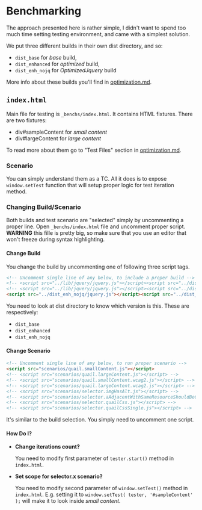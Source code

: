 
# Benchmarking

The approach presented here is rather simple, I didn't want to spend too much time setting testing environment, and came with a simplest solution.

We put three different builds in their own dist directory, and so:

* `dist_base` for _base_ build,
* `dist_enhanced` for _optimized_ build,
* `dist_enh_nojq` for _OptimizedJquery_ build

More info about these builds you'll find in [optimization.md](optimization.md).

## `index.html`

Main file for testing is `_benchs/index.html`. It contains HTML fixtures. There are two fixtures:

* div#sampleContent for _small content_
* div#largeContent for _large content_

To read more about them go to "Test Files" section in [optimization.md](optimization.md).

### Scenario

You can simply understand them as a TC. All it does is to expose `window.setTest` function that will setup proper logic for test iteration method.

### Changing Build/Scenario

Both builds and test scenario are "selected" simply by uncommenting a proper line. Open `_benchs/index.html` file and uncomment proper script. **WARNING** this fille is pretty big, so make sure that you use an editor that won't freeze during syntax highlighting.

#### Change Build

You change the build by uncommenting one of following three script tags.

```html
<!-- Uncomment single line of any below, to include a proper build -->
<!-- <script src="../lib/jquery/jquery.js"></script><script src="../dist_base/quail.jquery.js"></script><script>window.jsonPath = '../dist_base';</script> -->
<!-- <script src="../lib/jquery/jquery.js"></script><script src="../dist_enhanced/quail.jquery.js"></script><script>window.jsonPath = '../dist_enhanced';</script> -->
<script src="../dist_enh_nojq/jquery.js"></script><script src="../dist_enh_nojq/quail.jquery.js"></script><script>window.jsonPath = '../dist_enh_nojq';</script>
```

You need to look at dist directory to know which version is this. These are respectively:

* `dist_base`
* `dist_enhanced`
* `dist_enh_nojq`

#### Change Scenario

```html
<!-- Uncomment single line of any below, to run proper scenario -->
<script src="scenarios/quail.smallContent.js"></script>
<!-- <script src="scenarios/quail.largeContent.js"></script> -->
<!-- <script src="scenarios/quail.smallContent.wcag2.js"></script> -->
<!-- <script src="scenarios/quail.largeContent.wcag2.js"></script> -->
<!-- <script src="scenarios/selector.imgHasAlt.js"></script> -->
<!-- <script src="scenarios/selector.aAdjacentWithSameResourceShouldBeCombined.js"></script> -->
<!-- <script src="scenarios/selector.quailCss.js"></script> -->
<!-- <script src="scenarios/selector.quailCssSingle.js"></script> -->
```

It's similar to the build selection. You simply need to uncomment one script.

#### How Do I?

* **Change iterations count?**

	You need to modify first parameter of `tester.start()` method in `index.html`.
	
* **Set scope for selector.x scenario?**

	You need to modify second parameter of `window.setTest()` method in `index.html`. E.g. setting it to `window.setTest( tester, '#sampleContent' );` will make it to look inside _small content_. 